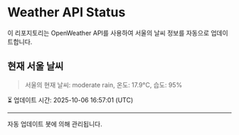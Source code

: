 
# Weather API Status

이 리포지토리는 OpenWeather API를 사용하여 서울의 날씨 정보를 자동으로 업데이트합니다.

## 현재 서울 날씨
> 서울의 현재 날씨: moderate rain, 온도: 17.9°C, 습도: 95%

⏳ 업데이트 시간: 2025-10-06 16:57:01 (UTC)

---
자동 업데이트 봇에 의해 관리됩니다.
